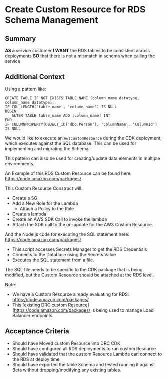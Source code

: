 
# Create Custom Resource for RDS Schema Management
## Summary
[//]:# (This should be descriptive enough to frame the Story, at a high level, as well as include any additional resources needed to complete the Story.)

**AS a** service customer
**I WANT** the RDS tables to be consistent across deployments
**SO** that there is not a mismatch in schema when calling the service

## Additional Context
[//]:# (This should be descriptive enough to frame the story as well as include any additional resources needed to accomplish the Story.)

Using a pattern like:

```
CREATE TABLE IF NOT EXISTS TABLE_NAME (column_name datatype, column_name datatype);
IF COL_LENGTH('table_name', 'column_name') IS NULL
BEGIN
   ALTER TABLE table_name ADD [column_name] INT
END
IF COLUMNPROPERTY(OBJECT_ID('dbo.Person'), 'ColumnName', 'ColumnId') IS NULL
```

We would like to execute an `AwsCustomResource` during the CDK deployment, which executes against the SQL database. This can be used for implementing and migrating the Schema.

This pattern can also be used for creating/update data elements in multiple environments.

An Example of this RDS Custom Resource can be found here: https://code.amazon.com/packages/

This Custom Resource Construct will:

* Create a SG
* Add a New Role for the Lambda
    * Attach a Policy to the Role
* Create a lambda
* Create an AWS SDK Call to invoke the lambda
* Attach the SDK call to the on-update for the AWS Custom Resource.

And the Node.js code for executing the SQL statement here: https://code.amazon.com/packages/


* This script accesses Secrets Manager to get the RDS Credentials
* Connects to the Database using the Secrets Value
* Executes the SQL statement from a file.

The SQL file needs to be specific to the CDK package that is being modified, but the Custom Resource should be attached at the  RDS level.

Note:
* We have a Custom Resource already evaluating for RDS: https://code.amazon.com/packages/
* This [existing DRC custom Resource](https://code.amazon.com/packages/ is being used to manage Load Balancer endpoints

## Acceptance Criteria
[//]:# (This is a very explicit list of everything that is required to be completed, in the past tense, to finish the story. Each line starts with 'should have'.)
[//]:# (Refer to https://w.amazon.com/bin/view/Users/ailor/UserStoriesandTickets#HOtherAcceptanceCriteriaformats for more information on Acceptance Criteria formats)

- Should have Moved custom Resource into DRC CDK
- Should have configured all RDS deployments to run custom Resource
- Should have validated that the custom Resource Lambda can connect to the RDS at deploy time
- Should have exported the  table Schema and tested running it against Beta without dropping/modifying any existing tables.

